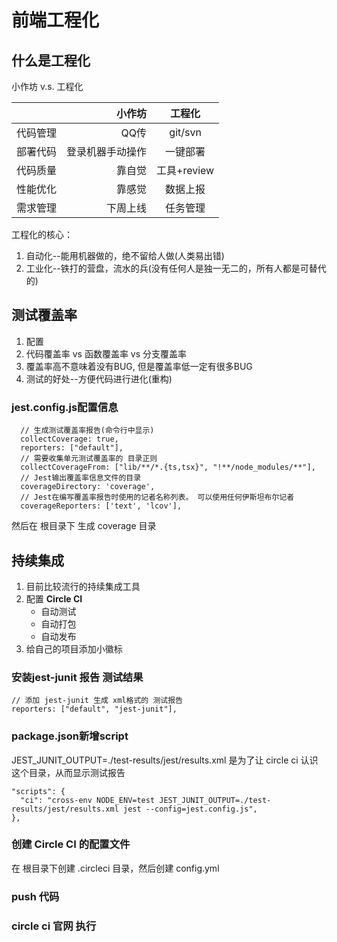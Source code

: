 # 前端工程化
## 什么是工程化
小作坊 v.s. 工程化

|  | 小作坊 | 工程化 |
| :------| ------: | :--------: |
| 代码管理 | QQ传 | git/svn |
| 部署代码 | 登录机器手动操作 | 一键部署 |
| 代码质量 | 靠自觉 | 工具+review |
| 性能优化 | 靠感觉 | 数据上报 |
| 需求管理 | 下周上线 | 任务管理 |
工程化的核心：
 1. 自动化--能用机器做的，绝不留给人做(人类易出错)
 2. 工业化--铁打的营盘，流水的兵(没有任何人是独一无二的，所有人都是可替代的)
 
## 测试覆盖率
 1. 配置
 2. 代码覆盖率 vs 函数覆盖率 vs 分支覆盖率
 3. 覆盖率高不意味着没有BUG, 但是覆盖率低一定有很多BUG
 4. 测试的好处--方便代码进行进化(重构)
### jest.config.js配置信息
```
  // 生成测试覆盖率报告(命令行中显示)
  collectCoverage: true,
  reporters: ["default"],
  // 需要收集单元测试覆盖率的 目录正则
  collectCoverageFrom: ["lib/**/*.{ts,tsx}", "!**/node_modules/**"],
  // Jest输出覆盖率信息文件的目录
  coverageDirectory: 'coverage',
  // Jest在编写覆盖率报告时使用的记者名称列表。 可以使用任何伊斯坦布尔记者
  coverageReporters: ['text', 'lcov'],
```
然后在 根目录下 生成 coverage 目录


## 持续集成
 1. 目前比较流行的持续集成工具
 2. 配置 **Circle CI**
    + 自动测试
    + 自动打包
    + 自动发布
 3. 给自己的项目添加小徽标

### 安装jest-junit 报告 测试结果
```
// 添加 jest-junit 生成 xml格式的 测试报告
reporters: ["default", "jest-junit"],
```
### package.json新增script
JEST_JUNIT_OUTPUT=./test-results/jest/results.xml 是为了让 circle ci 认识这个目录，从而显示测试报告
```
"scripts": {
  "ci": "cross-env NODE_ENV=test JEST_JUNIT_OUTPUT=./test-results/jest/results.xml jest --config=jest.config.js",
},
```
### 创建 Circle CI 的配置文件
在 根目录下创建 .circleci 目录，然后创建 config.yml

### push 代码
### circle ci 官网 执行